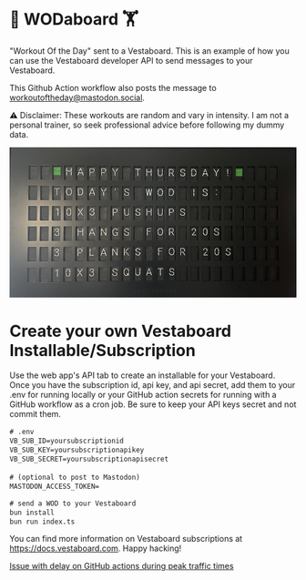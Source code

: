 # 💪 WODaboard 🏋️

"Workout Of the Day" sent to a Vestaboard. This is an example of how you can use the Vestaboard developer API to send messages to your Vestaboard.

This Github Action workflow also posts the message to [workoutoftheday@mastodon.social](https://mastodon.social/@workoutoftheday).

⚠️ Disclaimer: These workouts are random and vary in intensity. I am not a personal trainer, so seek professional advice before following my dummy data.

![Vestaboard](IMG_5189.jpg)

# Create your own Vestaboard Installable/Subscription

Use the web app's API tab to create an installable for your Vestaboard.
Once you have the subscription id, api key, and api secret, add them to your .env for running locally
or your GitHub action secrets for running with a GitHub workflow as a cron job. Be sure to keep your API keys secret and not commit them.

```
# .env
VB_SUB_ID=yoursubscriptionid
VB_SUB_KEY=yoursubscriptionapikey
VB_SUB_SECRET=yoursubscriptionapisecret

# (optional to post to Mastodon)
MASTODON_ACCESS_TOKEN=
```

```
# send a WOD to your Vestaboard
bun install
bun run index.ts
```

You can find more information on Vestaboard subscriptions at https://docs.vestaboard.com. Happy hacking!

[Issue with delay on GitHub actions during peak traffic times](https://github.com/orgs/community/discussions/52477)
